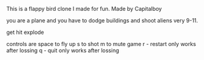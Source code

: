 This is a flappy bird clone I made for fun.
Made by Capitalboy

you are a plane and you have to dodge buildings and shoot aliens very 9-11.

get hit explode

controls are
 space to fly up
 s to shot
 m to mute game
 r - restart only works after lossing
 q - quit only works after lossing
